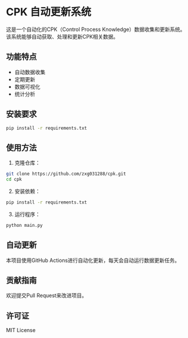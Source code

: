 # CPK 自动更新系统

这是一个自动化的CPK（Control Process Knowledge）数据收集和更新系统。该系统能够自动获取、处理和更新CPK相关数据。

## 功能特点

- 自动数据收集
- 定期更新
- 数据可视化
- 统计分析

## 安装要求

```bash
pip install -r requirements.txt
```

## 使用方法

1. 克隆仓库：
```bash
git clone https://github.com/zxg031288/cpk.git
cd cpk
```

2. 安装依赖：
```bash
pip install -r requirements.txt
```

3. 运行程序：
```bash
python main.py
```

## 自动更新

本项目使用GitHub Actions进行自动化更新，每天会自动运行数据更新任务。

## 贡献指南

欢迎提交Pull Request来改进项目。

## 许可证

MIT License 